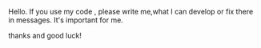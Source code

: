 Hello. 
If you use my code , 
please write me,what I can develop or
fix there in messages.
It's important for me.

thanks and good luck!
